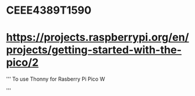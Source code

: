# CEEE4389T1590

# https://projects.raspberrypi.org/en/projects/getting-started-with-the-pico/2
'''
To use Thonny for Rasberry Pi Pico W

'''
